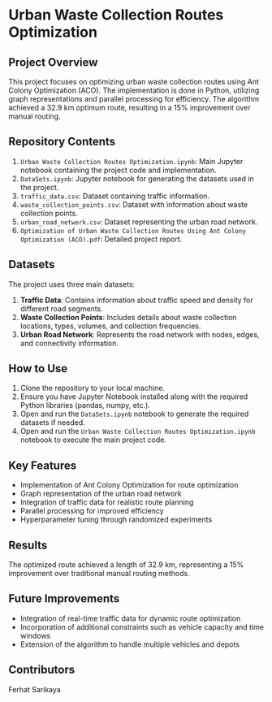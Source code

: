 # Urban Waste Collection Routes Optimization

## Project Overview

This project focuses on optimizing urban waste collection routes using Ant Colony Optimization (ACO). The implementation is done in Python, utilizing graph representations and parallel processing for efficiency. The algorithm achieved a 32.9 km optimum route, resulting in a 15% improvement over manual routing.

## Repository Contents

1. `Urban Waste Collection Routes Optimization.ipynb`: Main Jupyter notebook containing the project code and implementation.
2. `DataSets.ipynb`: Jupyter notebook for generating the datasets used in the project.
3. `traffic_data.csv`: Dataset containing traffic information.
4. `waste_collection_points.csv`: Dataset with information about waste collection points.
5. `urban_road_network.csv`: Dataset representing the urban road network.
6. `Optimization of Urban Waste Collection Routes Using Ant Colony Optimization (ACO).pdf`: Detailed project report.

## Datasets

The project uses three main datasets:

1. **Traffic Data**: Contains information about traffic speed and density for different road segments.
2. **Waste Collection Points**: Includes details about waste collection locations, types, volumes, and collection frequencies.
3. **Urban Road Network**: Represents the road network with nodes, edges, and connectivity information.

## How to Use

1. Clone the repository to your local machine.
2. Ensure you have Jupyter Notebook installed along with the required Python libraries (pandas, numpy, etc.).
3. Open and run the `DataSets.ipynb` notebook to generate the required datasets if needed.
4. Open and run the `Urban Waste Collection Routes Optimization.ipynb` notebook to execute the main project code.

## Key Features

- Implementation of Ant Colony Optimization for route optimization
- Graph representation of the urban road network
- Integration of traffic data for realistic route planning
- Parallel processing for improved efficiency
- Hyperparameter tuning through randomized experiments

## Results

The optimized route achieved a length of 32.9 km, representing a 15% improvement over traditional manual routing methods.

## Future Improvements

- Integration of real-time traffic data for dynamic route optimization
- Incorporation of additional constraints such as vehicle capacity and time windows
- Extension of the algorithm to handle multiple vehicles and depots

## Contributors

Ferhat Sarikaya
